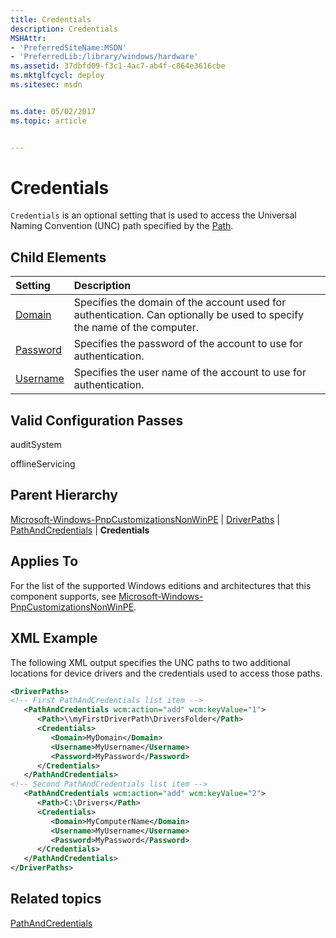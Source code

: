 ```yaml
---
title: Credentials
description: Credentials
MSHAttr:
- 'PreferredSiteName:MSDN'
- 'PreferredLib:/library/windows/hardware'
ms.assetid: 37dbfd09-f3c1-4ac7-ab4f-c864e3616cbe
ms.mktglfcycl: deploy
ms.sitesec: msdn


ms.date: 05/02/2017
ms.topic: article


---
```

# Credentials

`Credentials` is an optional setting that is used to access the Universal Naming Convention (UNC) path specified by the [Path](microsoft-windows-pnpcustomizationsnonwinpe-driverpaths-pathandcredentials-path.md).

## Child Elements

| Setting                 | Description                                                                           |
|:------------------------|:--------------------------------------------------------------------------------------|
| [Domain](microsoft-windows-pnpcustomizationsnonwinpe-driverpaths-pathandcredentials-credentials-domain.md) | Specifies the domain of the account used for authentication. Can optionally be used to specify the name of the computer. |
| [Password](microsoft-windows-pnpcustomizationsnonwinpe-driverpaths-pathandcredentials-credentials-password.md) | Specifies the password of the account to use for authentication. |
| [Username](microsoft-windows-pnpcustomizationsnonwinpe-driverpaths-pathandcredentials-credentials-username.md) | Specifies the user name of the account to use for authentication. |

## Valid Configuration Passes

auditSystem

offlineServicing

## Parent Hierarchy

[Microsoft-Windows-PnpCustomizationsNonWinPE](microsoft-windows-pnpcustomizationsnonwinpe.md) | [DriverPaths](microsoft-windows-pnpcustomizationsnonwinpe-driverpaths.md) | [PathAndCredentials](microsoft-windows-pnpcustomizationsnonwinpe-driverpaths-pathandcredentials.md) | **Credentials**

## Applies To

For the list of the supported Windows editions and architectures that this component supports, see [Microsoft-Windows-PnpCustomizationsNonWinPE](microsoft-windows-pnpcustomizationsnonwinpe.md).

## XML Example

The following XML output specifies the UNC paths to two additional locations for device drivers and the credentials used to access those paths.

```XML
<DriverPaths>
<!-- First PathAndCredentials list item -->
   <PathAndCredentials wcm:action="add" wcm:keyValue="1">
      <Path>\\myFirstDriverPath\DriversFolder</Path>
      <Credentials>
         <Domain>MyDomain</Domain>
         <Username>MyUsername</Username>
         <Password>MyPassword</Password>
      </Credentials>
   </PathAndCredentials>
<!-- Second PathAndCredentials list item -->
   <PathAndCredentials wcm:action="add" wcm:keyValue="2">
      <Path>C:\Drivers</Path>
      <Credentials>
         <Domain>MyComputerName</Domain>
         <Username>MyUsername</Username>
         <Password>MyPassword</Password>
      </Credentials>
   </PathAndCredentials>
</DriverPaths>
```

## Related topics

[PathAndCredentials](microsoft-windows-pnpcustomizationsnonwinpe-driverpaths-pathandcredentials.md)

